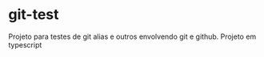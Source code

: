 # git-test

Projeto para testes de git alias e outros envolvendo git e github.
Projeto em typescript
